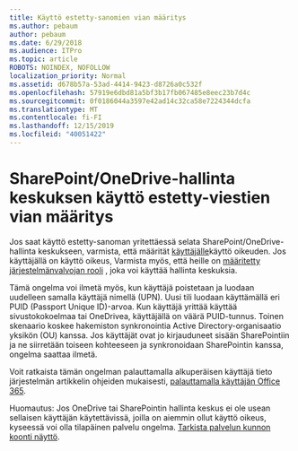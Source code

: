 ```yaml
---
title: Käyttö estetty-sanomien vian määritys
ms.author: pebaum
author: pebaum
ms.date: 6/29/2018
ms.audience: ITPro
ms.topic: article
ROBOTS: NOINDEX, NOFOLLOW
localization_priority: Normal
ms.assetid: d678b57a-53ad-4414-9423-d8726a0c532f
ms.openlocfilehash: 57919e6dbd81a5bf3b17fb067485e8eec23b7d4c
ms.sourcegitcommit: 0f0186044a3597e42ad14c32ca58e7224344dcfa
ms.translationtype: MT
ms.contentlocale: fi-FI
ms.lasthandoff: 12/15/2019
ms.locfileid: "40051422"
---
```

# <a name="troubleshoot-access-denied-messages-in-sharepointonedrive-admin-center"></a>SharePoint/OneDrive-hallinta keskuksen käyttö estetty-viestien vian määritys

Jos saat käyttö estetty-sanoman yritettäessä selata SharePoint/OneDrive-hallinta keskukseen, varmista, että määrität [käyttäjälle](https://docs.microsoft.com/office365/admin/subscriptions-and-billing/assign-licenses-to-users?view=o365-worldwide&amp;tabs=One)käyttö oikeuden. Jos käyttäjällä on käyttö oikeus, Varmista myös, että heille on [määritetty järjestelmänvalvojan rooli](https://docs.microsoft.com/office365/admin/add-users/about-admin-roles?view=o365-worldwide) , joka voi käyttää hallinta keskuksia.

Tämä ongelma voi ilmetä myös, kun käyttäjä poistetaan ja luodaan uudelleen samalla käyttäjä nimellä (UPN). Uusi tili luodaan käyttämällä eri PUID (Passport Unique ID)-arvoa. Kun käyttäjä yrittää käyttää sivustokokoelmaa tai OneDrivea, käyttäjällä on väärä PUID-tunnus. Toinen skenaario koskee hakemiston synkronointia Active Directory-organisaatio yksikön (OU) kanssa. Jos käyttäjät ovat jo kirjauduneet sisään SharePointiin ja ne siirretään toiseen kohteeseen ja synkronoidaan SharePointin kanssa, ongelma saattaa ilmetä.

Voit ratkaista tämän ongelman palauttamalla alkuperäisen käyttäjä tieto järjestelmän artikkelin ohjeiden mukaisesti, [palauttamalla käyttäjän Office 365](https://docs.microsoft.com/office365/admin/add-users/restore-user?view=o365-worldwide).

Huomautus: Jos OneDrive tai SharePointin hallinta keskus ei ole usean sellaisen käyttäjän käytettävissä, joilla on aiemmin ollut käyttö oikeus, kyseessä voi olla tilapäinen palvelu ongelma.  [Tarkista palvelun kunnon koonti näyttö](https://portal.office.com/adminportal/home#/servicehealth).


